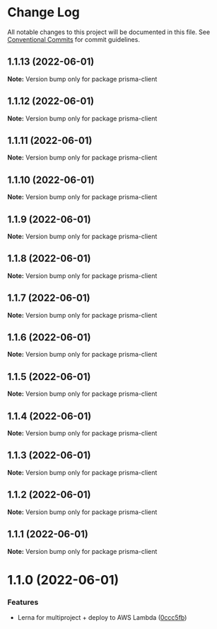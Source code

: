 # Change Log

All notable changes to this project will be documented in this file.
See [Conventional Commits](https://conventionalcommits.org) for commit guidelines.

## 1.1.13 (2022-06-01)

**Note:** Version bump only for package prisma-client





## 1.1.12 (2022-06-01)

**Note:** Version bump only for package prisma-client





## 1.1.11 (2022-06-01)

**Note:** Version bump only for package prisma-client





## 1.1.10 (2022-06-01)

**Note:** Version bump only for package prisma-client





## 1.1.9 (2022-06-01)

**Note:** Version bump only for package prisma-client





## 1.1.8 (2022-06-01)

**Note:** Version bump only for package prisma-client





## 1.1.7 (2022-06-01)

**Note:** Version bump only for package prisma-client





## 1.1.6 (2022-06-01)

**Note:** Version bump only for package prisma-client





## 1.1.5 (2022-06-01)

**Note:** Version bump only for package prisma-client





## 1.1.4 (2022-06-01)

**Note:** Version bump only for package prisma-client





## 1.1.3 (2022-06-01)

**Note:** Version bump only for package prisma-client





## 1.1.2 (2022-06-01)

**Note:** Version bump only for package prisma-client





## 1.1.1 (2022-06-01)

**Note:** Version bump only for package prisma-client





# 1.1.0 (2022-06-01)


### Features

* Lerna for multiproject + deploy to AWS Lambda ([0ccc5fb](https://github.com/artem-korolev/prismajs-mongodb-graphql-aws-lambda-starter-kit/commit/0ccc5fba14eff571501309387458ef01907df1e3))
